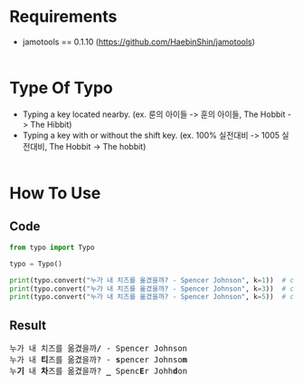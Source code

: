 # Requirements
* jamotools == 0.1.10 (https://github.com/HaebinShin/jamotools)
<br></br>

# Type Of Typo
* Typing a key located nearby. (ex. 룬의 아이들 -> 훈의 아이들, The Hobbit -> The Hibbit)
* Typing a key with or without the shift key. (ex. 100% 실전대비 -> 1005 실전대비, The Hobbit -> The hobbit)
<br></br>

# How To Use
## Code
```python
from typo import Typo

typo = Typo()

print(typo.convert("누가 내 치즈를 옮겼을까? - Spencer Johnson", k=1))  # convert 1 character
print(typo.convert("누가 내 치즈를 옮겼을까? - Spencer Johnson", k=3))  # convert 3 character
print(typo.convert("누가 내 치즈를 옮겼을까? - Spencer Johnson", k=5))  # convert 5 character
```
## Result
<pre>
누가 내 치즈를 옮겼을까<b>/</b> - Spencer Johnson  
누가 내 <b>티</b>즈를 옮겼을까? - <b>s</b>pencer Johnso<b>m</b>  
누<b>기</b> 내 <b>차</b>즈를 옮겼을까? <b>_</b> Spenc<b>E</b>r Johh<b>d</b>on  
</pre>